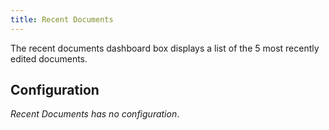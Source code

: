 ```yaml
---
title: Recent Documents
---
```


The recent documents dashboard box displays a list of the 5 most recently edited
documents.

## Configuration

_Recent Documents has no configuration_.
